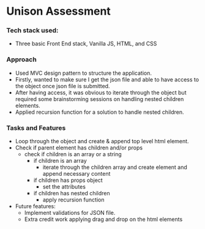 # Unison Assessment

### Tech stack used:
  - Three basic Front End stack, Vanilla JS, HTML, and CSS

### Approach
  - Used MVC design pattern to structure the application.
  - Firstly, wanted to make sure I get the json file and able to have access to the object once json file is submitted.
  - After having access, it was obvious to iterate through the object but required some brainstorming sessions on handling nested children elements.
  - Applied recursion function for a solution to handle nested children.

### Tasks and Features
  - Loop through the object and create & append top level html element.
  - Check if parent element has children and/or props
    - check if children is an array or a string
      - if children is an array
        - iterate through the children array and create element and append necessary content
      - if children has props object
        - set the attributes
      - if children has nested children
        - apply recursion function
  - Future features:
    - Implement validations for JSON file.
    - Extra credit work applying drag and drop on the html elements 
